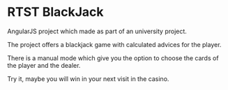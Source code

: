 # RTST BlackJack

AngularJS project which made as part of an university project.

The project offers a blackjack game with calculated advices for the player.

There is a manual mode which give you the option to choose the cards of the player and the dealer.



Try it, maybe you will win in your next visit in the casino.


